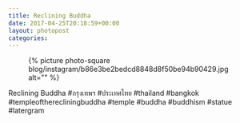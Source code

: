```yaml
---
title: Reclining Buddha
date: 2017-04-25T20:18:59+00:00
layout: photopost
categories:
---
```


<figure class="photo photo--square">
  {% picture photo-square blog/instagram/b86e3be2bedcd8848d8f50be94b90429.jpg alt="" %}
</figure>

Reclining Buddha
#กรุงเทพฯ #ประเทศไทย #thailand #bangkok #templeoftherecliningbuddha #temple #buddha #buddhism #statue #latergram
